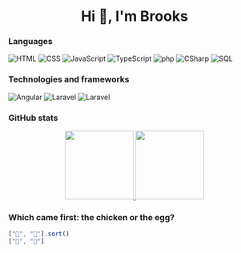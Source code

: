 <h1 align="center">Hi 👋, I'm Brooks</h1>

### Languages

![HTML](https://img.shields.io/badge/-HTML-000?&logo=html5)
![CSS](https://img.shields.io/badge/-CSS-000?&logo=CSS3)
![JavaScript](https://img.shields.io/badge/-JavaScript-000?&logo=JavaScript)
![TypeScript](https://img.shields.io/badge/-TypeScript-000?&logo=TypeScript)
![php](https://img.shields.io/badge/-php-000?&logo=php)
![CSharp](https://img.shields.io/badge/-C%23-000?&logo=sharp)
![SQL](https://img.shields.io/badge/-SQL-000?&logo=Microsoft%20SQL%20Server)

### Technologies and frameworks

![Angular](https://img.shields.io/badge/-Angular-000?&logo=angular)
![Laravel](https://img.shields.io/badge/-.NET-000?&logo=.net)
![Laravel](https://img.shields.io/badge/-Laravel-000?&logo=laravel)


### GitHub stats
<div align="center">
    <a href="https://github.com/CheBrus/">
        <img height="137px" src="https://github-readme-stats.vercel.app/api?username=CheBrus&hide_title=true&hide_border=true&show_icons=true&include_all_commits=true&count_private=true&line_height=21&text_color=000&icon_color=000&bg_color=0,ea6161,ffc64d,fffc4d,52fa5a&theme=graywhite" />
        <img height="137px" src="https://github-readme-stats.vercel.app/api/top-langs/?username=CheBrus&hide=html&hide_title=true&hide_border=true&layout=compact&langs_count=6&exclude_repo=comp426,Redventures-Movie-Quotes&text_color=000&icon_color=fff&bg_color=0,52fa5a,4dfcff,c64dff&theme=graywhite" />
    </a>
</div>

### Which came first: the chicken or the egg?

```js
["🥚", "🐔"].sort()
["🐔", "🥚"]
```

